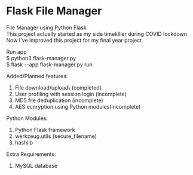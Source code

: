 # Flask File Manager
File Manager using Python Flask\
This project actually started as my side timeklller during COVID lockdown\
Now I've improved this project for my final year project

Run app\
$ python3 flask-manager.py\
$ flask --app flask-manager.py run 


Added/Planned features:

1. File download/upload\ (completed)
2. User profiling with session login (incomplete)
3. MD5 file deduplication  (incomplete)
4. AES ecnryption using Python modules(incomplete)

Python Modules:

1. Python Flask framework
2. werkzeug.utils (secure_filename)
3. hashlib

Extra Requirements:

1. MySQL database

